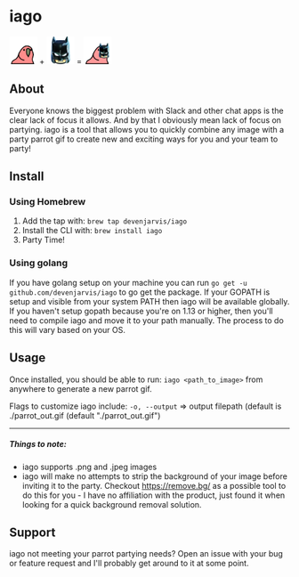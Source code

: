 # iago
<img src="https://raw.githubusercontent.com/devenjarvis/iago/master/data/parrot.gif" width="50" height="50
"/> + <img src="https://raw.githubusercontent.com/devenjarvis/iago/master/data/batman.png" width="50" height="50
"/> = <img src="https://raw.githubusercontent.com/devenjarvis/iago/master/data/parrot_out.gif" width="50" height="50
"/>

## About
Everyone knows the biggest problem with Slack and other chat apps is the clear lack of focus it allows. And by that I obviously mean lack of focus on partying. iago is a tool that allows you to quickly combine any image with a party parrot gif to create new and exciting ways for you and your team to party! 

## Install

### Using Homebrew
1. Add the tap with: `brew tap devenjarvis/iago`
2. Install the CLI with: `brew install iago`
3. Party Time!

### Using golang
If you have golang setup on your machine you can run `go get -u github.com/devenjarvis/iago` to go get the package. If your GOPATH is setup and visible from your system PATH then iago will be available globally. If you haven't setup gopath because you're on 1.13 or higher, then you'll need to compile iago and move it to your path manually. The process to do this will vary based on your OS.

## Usage
Once installed, you should be able to run: `iago <path_to_image>` from anywhere to generate a new parrot gif.

Flags to customize iago include:
`-o, --output` => output filepath (default is ./parrot_out.gif (default "./parrot_out.gif")

---

##### Things to note:
- iago supports .png and .jpeg images
- iago will make no attempts to strip the background of your image before inviting it to the party. Checkout https://remove.bg/ as a possible tool to do this for you - I have no affiliation with the product, just found it when looking for a quick background removal solution.

## Support
iago not meeting your parrot partying needs? Open an issue with your bug or feature request and I'll probably get around to it at some point.